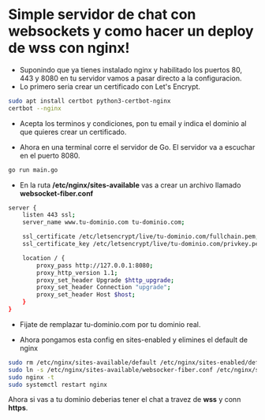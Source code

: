 # Simple servidor de chat con websockets y como hacer un deploy de wss con nginx!

-   Suponindo que ya tienes instalado nginx y habilitado los puertos 80, 443 y 8080 en tu
    servidor vamos a pasar directo a la configuracion.
-   Lo primero seria crear un certificado con Let's Encrypt.

```bash
sudo apt install certbot python3-certbot-nginx
certbot --nginx
```

-   Acepta los terminos y condiciones, pon tu email y indica el dominio al que quieres crear un certificado.

-   Ahora en una terminal corre el servidor de Go. El servidor va a escuchar en el puerto 8080.

```bash
go run main.go
```

-   En la ruta **/etc/nginx/sites-available** vas a crear un archivo llamado **websocket-fiber.conf**

```bash
server {
    listen 443 ssl;
    server_name www.tu-dominio.com tu-dominio.com;

    ssl_certificate /etc/letsencrypt/live/tu-dominio.com/fullchain.pem; # managed by Certbot
    ssl_certificate_key /etc/letsencrypt/live/tu-dominio.com/privkey.pem; # managed by Certbot

    location / {
        proxy_pass http://127.0.0.1:8080;
        proxy_http_version 1.1;
        proxy_set_header Upgrade $http_upgrade;
        proxy_set_header Connection "upgrade";
        proxy_set_header Host $host;
    }
}
```

-   Fijate de remplazar tu-dominio.com por tu dominio real.

-   Ahora pongamos esta config en sites-enabled y elimines el default de nginx

```bash
sudo rm /etc/nginx/sites-available/default /etc/nginx/sites-enabled/default
sudo ln -s /etc/nginx/sites-available/websocker-fiber.conf /etc/nginx/sites-enabled/
sudo nginx -t
sudo systemctl restart nginx
```

Ahora si vas a tu dominio deberias tener el chat a travez de **wss** y conn **https**.
